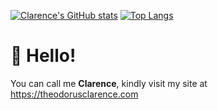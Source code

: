 [![Clarence's GitHub stats](https://github-readme-stats.vercel.app/api?username=theodorusclarence&show_icons=true&theme=dark&count_private=true&hide=contribs)](https://github.com/theodorusclarence)
[![Top Langs](https://github-readme-stats.vercel.app/api/top-langs/?username=theodorusclarence&layout=compact&theme=dark&hide=php)](https://github.com/theodorusclarence)

# 👋 Hello!

You can call me **Clarence**, kindly visit my site at https://theodorusclarence.com


